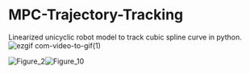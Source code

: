 # MPC-Trajectory-Tracking
Linearized unicyclic robot model to track cubic spline curve in python.
![ezgif com-video-to-gif(1)](https://user-images.githubusercontent.com/31062159/75630444-d326f800-5c10-11ea-9add-0180ce264c0b.gif)

![Figure_2](https://user-images.githubusercontent.com/31062159/75630525-71b35900-5c11-11ea-8d68-e13a8292333c.png)![Figure_10](https://user-images.githubusercontent.com/31062159/75630526-737d1c80-5c11-11ea-9485-2db19f59864b.png)
